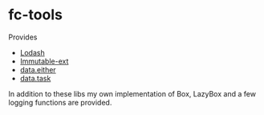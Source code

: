 # fc-tools

Provides
* [Lodash]("https://www.npmjs.com/package/lodash")
* [Immutable-ext]("https://www.npmjs.com/package/immutable-ext")
* [data.either]("https://www.npmjs.com/package/data.either")
* [data.task]("https://www.npmjs.com/package/data.task")

In addition to these libs my own implementation of Box, LazyBox and
a few logging functions are provided.
